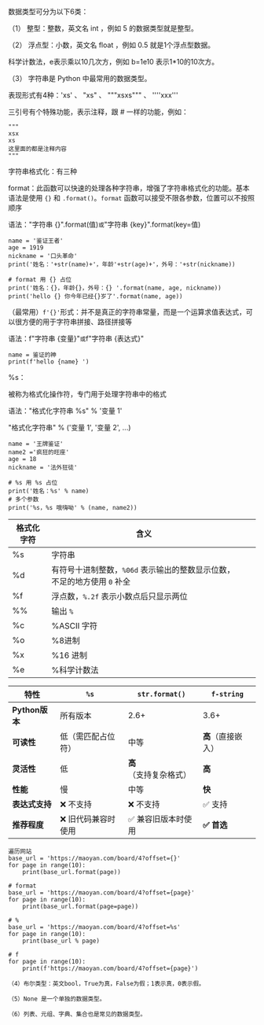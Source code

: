 数据类型可分为以下6类：

（1） 整型：整数，英文名 int ，例如 5 的数据类型就是整型。


（2） 浮点型：小数，英文名 float ，例如 0.5 就是1个浮点型数据。

科学计数法，e表示乘以10几次方，例如 b=1e10 表示1*10的10次方。



（3） 字符串是 Python 中最常用的数据类型。

表现形式有4种：'xs' 、 "xs" 、 """xsxs""" 、 ''''xxx'''  

三引号有个特殊功能，表示注释，跟 # 一样的功能，例如：

```
"""
xsx
xs
这里面的都是注释内容
"""
```

字符串格式化：有三种

format：此函数可以快速的处理各种字符串，增强了字符串格式化的功能。基本语法是使用 `{}` 和 `.format()`。`format` 函数可以接受不限各参数，位置可以不按照顺序

语法："字符串 {}".format(值)` 或 `"字符串 {key}".format(key=值)

```
name = '鉴证王者'
age = 1919
nickname = '口头革命'
print('姓名：'+str(name)+'，年龄'+str(age)+'，外号：'+str(nickname))

# format 用 {} 占位
print('姓名：{}，年龄{}，外号：{} '.format(name, age, nickname))
print('hello {} 你今年已经{}岁了'.format(name, age))
```

（最常用）`f'{}'`形式：并不是真正的字符串常量，而是一个运算求值表达式，可以很方便的用于字符串拼接、路径拼接等

语法：f"字符串 {变量}"` 或 `f"字符串 {表达式}"

```
name = 鉴证的神
print(f'hello {name} ')

```

%s：

被称为格式化操作符，专门用于处理字符串中的格式

语法："格式化字符串 %s" % '变量 1'

"格式化字符串" % ('变量 1', '变量 2', ...)

```
name = '王牌鉴证'
name2 ='疯狂的旺座'
age = 18
nickname = '法外狂徒'

# %s 用 %s 占位
print('姓名：%s' % name)
# 多个参数
print('%s，%s 哦嗨呦' % (name, name2))
```

| 格式化字符 | 含义                                                         |      |      |
| ---------- | ------------------------------------------------------------ | ---- | ---- |
| %s         | 字符串                                                       |      |      |
| %d         | 有符号十进制整数，`%06d` 表示输出的整数显示位数，不足的地方使用 `0` 补全 |      |      |
| %f         | 浮点数，`%.2f` 表示小数点后只显示两位                        |      |      |
| %%         | 输出 `%`                                                     |      |      |
| %c         | %ASCII 字符                                                  |      |      |
| %o         | %8进制                                                       |      |      |
| %x         | %16 进制                                                     |      |      |
| %e         | %科学计数法                                                  |      |      |



| **特性**       | `%s`               | `str.format()`         | `f-string`         |
| -------------- | ------------------ | ---------------------- | ------------------ |
| **Python版本** | 所有版本           | 2.6+                   | 3.6+               |
| **可读性**     | 低（需匹配占位符） | 中等                   | **高**（直接嵌入） |
| **灵活性**     | 低                 | **高**（支持复杂格式） | **高**             |
| **性能**       | 慢                 | 中等                   | **快**             |
| **表达式支持** | ❌ 不支持           | ❌ 不支持               | ✅ 支持             |
| **推荐程度**   | ❌ 旧代码兼容时使用 | ✅ 兼容旧版本时使用     | **✅ 首选**         |

```
遍历网站
base_url = 'https://maoyan.com/board/4?offset={}'
for page in range(10):
    print(base_url.format(page))

# format
base_url = 'https://maoyan.com/board/4?offset={page}'
for page in range(10):
    print(base_url.format(page=page))

# %
base_url = 'https://maoyan.com/board/4?offset=%s'
for page in range(10):
    print(base_url % page)

# f
for page in range(10):
    print(f'https://maoyan.com/board/4?offset={page}')
```



```
（4）布尔类型：英文bool，True为真，False为假；1表示真，0表示假。
```

```
（5）None 是一个单独的数据类型。
```

```
（6）列表、元组、字典、集合也是常见的数据类型。
```

